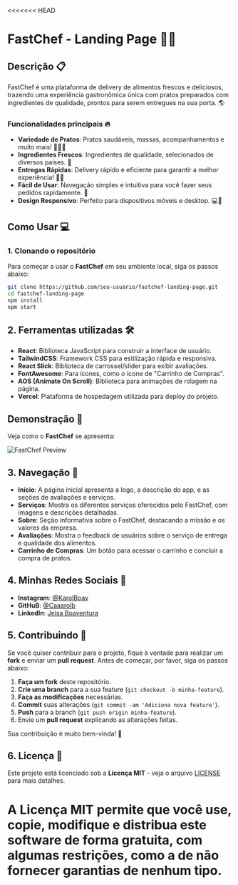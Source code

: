 <<<<<<< HEAD
# FastChef - Landing Page 🍔🍕

## Descrição 📋
FastChef é uma plataforma de delivery de alimentos frescos e deliciosos, trazendo uma experiência gastronômica única com pratos preparados com ingredientes de qualidade, prontos para serem entregues na sua porta. 🌎

### Funcionalidades principais 🔥
- **Variedade de Pratos**: Pratos saudáveis, massas, acompanhamentos e muito mais! 🥗🍝🍚
- **Ingredientes Frescos**: Ingredientes de qualidade, selecionados de diversos países. 🌱
- **Entregas Rápidas**: Delivery rápido e eficiente para garantir a melhor experiência! 🚴‍♂️
- **Fácil de Usar**: Navegação simples e intuitiva para você fazer seus pedidos rapidamente. 📱
- **Design Responsivo**: Perfeito para dispositivos móveis e desktop. 💻📱

## Como Usar 💻

### 1. Clonando o repositório
Para começar a usar o **FastChef** em seu ambiente local, siga os passos abaixo:

```bash
git clone https://github.com/seu-usuario/fastchef-landing-page.git
cd fastchef-landing-page
npm install
npm start
```

## 2. Ferramentas utilizadas 🛠️

- **React**: Biblioteca JavaScript para construir a interface de usuário.
- **TailwindCSS**: Framework CSS para estilização rápida e responsiva.
- **React Slick**: Biblioteca de carrossel/slider para exibir avaliações.
- **FontAwesome**: Para ícones, como o ícone de "Carrinho de Compras".
- **AOS (Animate On Scroll)**: Biblioteca para animações de rolagem na página.
- **Vercel**: Plataforma de hospedagem utilizada para deploy do projeto.


## Demonstração 📸

Veja como o **FastChef** se apresenta:

![FastChef Preview](https://i.ibb.co/v6wbKFMS/Fast-Chef-2.png)


## 3. Navegação 🚀

- **Início**: A página inicial apresenta a logo, a descrição do app, e as seções de avaliações e serviços.
- **Serviços**: Mostra os diferentes serviços oferecidos pelo FastChef, com imagens e descrições detalhadas.
- **Sobre**: Seção informativa sobre o FastChef, destacando a missão e os valores da empresa.
- **Avaliações**: Mostra o feedback de usuários sobre o serviço de entrega e qualidade dos alimentos.
- **Carrinho de Compras**: Um botão para acessar o carrinho e concluir a compra de pratos.


## 4. Minhas Redes Sociais 📱

- **Instagram**: [@KarolBoav](https://www.instagram.com/karolboav)
- **GitHuB**: [@Caaarolb](https://github.com/Caaarolb)
- **LinkedIn**: [Jeisa Boaventura](https://www.linkedin.com/in/-caroline-boaventura/)



## 5. Contribuindo 🤝

Se você quiser contribuir para o projeto, fique à vontade para realizar um **fork** e enviar um **pull request**. Antes de começar, por favor, siga os passos abaixo:

1. **Faça um fork** deste repositório.
2. **Crie uma branch** para a sua feature (`git checkout -b minha-feature`).
3. **Faça as modificações** necessárias.
4. **Commit** suas alterações (`git commit -am 'Adiciona nova feature'`).
5. **Push** para a branch (`git push origin minha-feature`).
6. Envie um **pull request** explicando as alterações feitas.

Sua contribuição é muito bem-vinda! 🚀



## 6. Licença 📝

Este projeto está licenciado sob a **Licença MIT** - veja o arquivo [LICENSE](LICENSE) para mais detalhes.

A Licença MIT permite que você use, copie, modifique e distribua este software de forma gratuita, com algumas restrições, como a de não fornecer garantias de nenhum tipo.
=======
